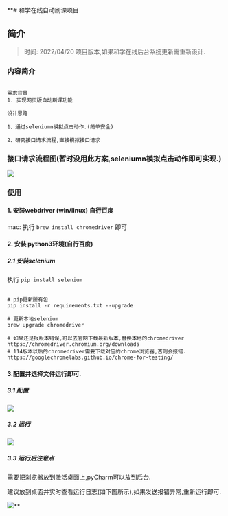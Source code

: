 **# 和学在线自动刷课项目

## 简介

> 时间: 2022/04/20 项目版本,如果和学在线后台系统更新需重新设计.

### 内容简介

```

需求背景
1. 实现网页版自动刷课功能

设计思路

1、通过seleniumn模拟点击动作.(简单安全)

2、研究接口请求流程,直接模拟接口请求

```

### 接口请求流程图(暂时没用此方案,seleniumn模拟点击动作即可实现.)

![](https://tva1.sinaimg.cn/large/e6c9d24ely1h1fzozyl57j21ct0u0dkq.jpg)

### 使用

#### 1. 安装webdriver (win/linux) 自行百度

mac: 执行 `brew install chromedriver` 即可

#### 2. 安装 python3环境(自行百度)

##### 2.1 安装selenium

执行 `pip install selenium`

```shell

# pip更新所有包
pip install -r requirements.txt --upgrade

# 更新本地selenium
brew upgrade chromedriver

# 如果还是报版本错误,可以去官网下载最新版本,替换本地的chromedriver
https://chromedriver.chromium.org/downloads
# 114版本以后的chromedriver需要下载对应的chrome浏览器,否则会报错.
https://googlechromelabs.github.io/chrome-for-testing/

```

#### 3.配置并选择文件运行即可.

##### 3.1 配置

![](https://tva1.sinaimg.cn/large/e6c9d24ely1h1gcbsd0xyj21210u041x.jpg)

##### 3.2 运行

![](https://tva1.sinaimg.cn/large/e6c9d24ely1h1gc4gbbjuj20u01nnadb.jpg)

##### 3.3 运行后注意点

需要把浏览器放到激活桌面上,pyCharm可以放到后台.

建议放到桌面并实时查看运行日志(如下图所示),如果发送报错异常,重新运行即可.

![](https://tva1.sinaimg.cn/large/e6c9d24ely1h1kkhejutwj21d40u0n1z.jpg)**



